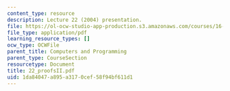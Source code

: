 ```yaml
---
content_type: resource
description: Lecture 22 (2004) presentation.
file: https://ol-ocw-studio-app-production.s3.amazonaws.com/courses/16-01-unified-engineering-i-ii-iii-iv-fall-2005-spring-2006/1da84047a895a3170cef58f94bf611d1_22_proofsII.pdf
file_type: application/pdf
learning_resource_types: []
ocw_type: OCWFile
parent_title: Computers and Programming
parent_type: CourseSection
resourcetype: Document
title: 22_proofsII.pdf
uid: 1da84047-a895-a317-0cef-58f94bf611d1
---
```

